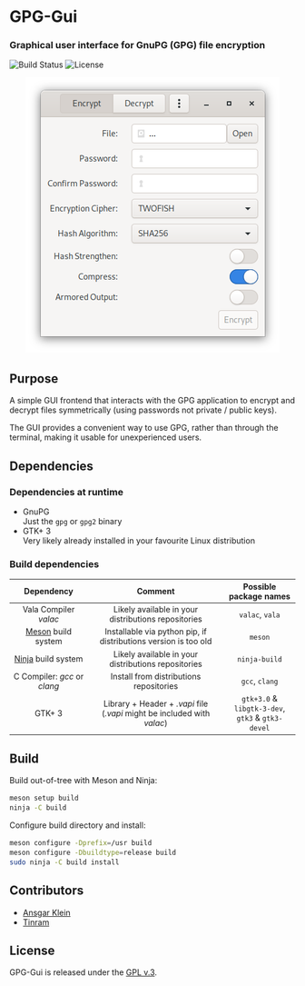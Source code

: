 # GPG-Gui

### Graphical user interface for GnuPG (GPG) file encryption

![Build Status](https://github.com/AnsgarKlein/GPG-Gui/workflows/Build/badge.svg)
![License](https://img.shields.io/github/license/AnsgarKlein/GPG-Gui?color=blue)

<p align="center">
  <img src="misc/gpg-gui.png" alt="example image"/>
</p>


## Purpose

A simple GUI frontend that interacts with the GPG application to encrypt and
decrypt files symmetrically (using passwords not private / public keys).

The GUI provides a convenient way to use GPG, rather than through the terminal,
making it usable for unexperienced users.


## Dependencies

### Dependencies at runtime

+ GnuPG  
  Just the `gpg` or `gpg2` binary
+ GTK+ 3  
  Very likely already installed in your favourite Linux distribution


### Build dependencies

| Dependency                                  | Comment                                                       | Possible package names |
|:-------------------------------------------:|:-------------------------------------------------------------:|:----------------------:|
|Vala Compiler *valac*                        |Likely available in your distributions repositories            |`valac`, `vala`         |
|[Meson](https://mesonbuild.com) build system |Installable via python pip, if distributions version is too old|`meson`                 |
|[Ninja](https://ninja-build.org) build system|Likely available in your distributions repositories            |`ninja-build`           |
|C Compiler: *gcc* or *clang*                 |Install from distributions repositories                        |`gcc`, `clang`          |
|GTK+ 3                          |Library + Header + *.vapi* file<br>(*.vapi* might be included with *valac*) |`gtk+3.0` & `libgtk-3-dev`,<br>`gtk3` & `gtk3-devel`|


## Build

Build out-of-tree with Meson and Ninja:

```bash
meson setup build
ninja -C build
```

Configure build directory and install:

```bash
meson configure -Dprefix=/usr build
meson configure -Dbuildtype=release build
sudo ninja -C build install
```

## Contributors

+ [Ansgar Klein](https://github.com/AnsgarKlein)
+ [Tinram](https://github.com/Tinram)


## License

GPG-Gui is released under the [GPL v.3](https://www.gnu.org/licenses/gpl-3.0.html).

